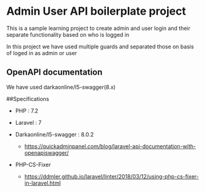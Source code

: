 # Admin User API boilerplate project
This is a sample learning project to create admin and user login and their separate functionality based on who is logged in

In this project we have used multiple guards and separated those on basis of loged in as admin or user


## OpenAPI documentation
We have used darkaonline/l5-swagger(8.x)

##Specifications


- PHP : 7.2

- Laravel : 7

- Darkaonline/l5-swagger : 8.0.2 
    - https://quickadminpanel.com/blog/laravel-api-documentation-with-openapiswagger/

- PHP-CS-Fixer
    - https://ddmler.github.io/laravel/linter/2018/03/12/using-php-cs-fixer-in-laravel.html
   
  